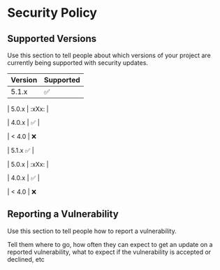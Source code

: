 # Security Policy

## Supported Versions

Use this section to tell people about which versions of your project are
currently being supported with security updates.

| Version | Supported          |
| ------- | ------------------ |
| 5.1.x   | :white_check_mark: |

| 5.0.x   | :xXx:   |

| 4.0.x   | :white_check_mark: |

| < 4.0   | :x:  

| 5.1.x     :white_check_mark: |

| 5.0.x   | :xXx:             |

| 4.0.x   | :white_check_mark: |

| < 4.0   | :x:      

## Reporting a Vulnerability


Use this section to tell people how to report a vulnerability.

Tell them where to go, how often they can expect to get an update on a
reported vulnerability, what to expect if the vulnerability is accepted or
declined, etc
